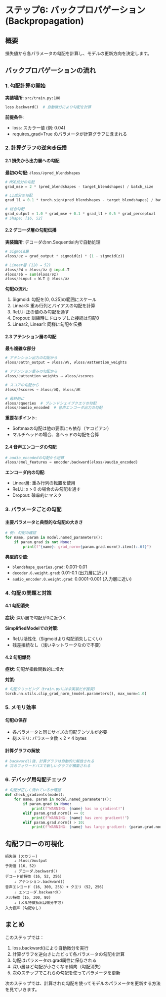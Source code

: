 # ステップ6: バックプロパゲーション (Backpropagation)

## 概要
損失値から各パラメータの勾配を計算し、モデルの更新方向を決定します。

## バックプロパゲーションの流れ

### 1. 勾配計算の開始
**実装場所**: `src/train.py:188`

```python
loss.backward()  # 自動微分により勾配を計算
```

**前提条件**:
- loss: スカラー値 (例: 0.04)
- requires_grad=True のパラメータが計算グラフに含まれる

### 2. 計算グラフの逆向き伝播

#### 2.1 損失から出力層への勾配
**最初の勾配**: `∂loss/∂pred_blendshapes`

```python
# MSE成分の勾配
grad_mse = 2 * (pred_blendshapes - target_blendshapes) / batch_size

# L1成分の勾配  
grad_l1 = 0.1 * torch.sign(pred_blendshapes - target_blendshapes) / batch_size

# 総合勾配
grad_output = 1.0 * grad_mse + 0.1 * grad_l1 + 0.5 * grad_perceptual
# Shape: [16, 52]
```

#### 2.2 デコーダ層の勾配伝播
**実装箇所**: デコーダのnn.Sequential内で自動処理

```python
# Sigmoid層
∂loss/∂z = grad_output * sigmoid(z) * (1 - sigmoid(z))

# Linear層 (128 → 52)
∂loss/∂W = ∂loss/∂z @ input.T
∂loss/∂b = sum(∂loss/∂z)
∂loss/∂input = W.T @ ∂loss/∂z
```

**勾配の流れ**:
1. Sigmoid: 勾配を[0, 0.25]の範囲にスケール
2. Linear3: 重み行列とバイアスの勾配を計算
3. ReLU: 正の値のみ勾配を通す
4. Dropout: 訓練時にドロップした接続は勾配0
5. Linear2, Linear1: 同様に勾配を伝播

#### 2.3 アテンション層の勾配
**最も複雑な部分**

```python
# アテンション出力の勾配から
∂loss/∂attn_output → ∂loss/∂V, ∂loss/∂attention_weights

# アテンション重みの勾配から
∂loss/∂attention_weights → ∂loss/∂scores

# スコアの勾配から
∂loss/∂scores → ∂loss/∂Q, ∂loss/∂K

# 最終的に
∂loss/∂queries  # ブレンドシェイプクエリの勾配
∂loss/∂audio_encoded  # 音声エンコーダ出力の勾配
```

**重要なポイント**:
- Softmaxの勾配は他の要素にも依存（ヤコビアン）
- マルチヘッドの場合、各ヘッドの勾配を合算

#### 2.4 音声エンコーダの勾配
```python
# audio_encodedの勾配から逆算
∂loss/∂mel_features = encoder.backward(∂loss/∂audio_encoded)
```

**エンコーダ内の勾配**:
- Linear層: 重み行列の転置を使用
- ReLU: x > 0 の場合のみ勾配を通す
- Dropout: 確率的にマスク

### 3. パラメータごとの勾配

#### 主要パラメータと典型的な勾配の大きさ

```python
# 例: 勾配の確認
for name, param in model.named_parameters():
    if param.grad is not None:
        print(f"{name}: grad_norm={param.grad.norm().item():.6f}")
```

**典型的な値**:
- `blendshape_queries.grad`: 0.001-0.01
- `decoder.6.weight.grad`: 0.01-0.1 (出力層に近い)
- `audio_encoder.0.weight.grad`: 0.0001-0.001 (入力層に近い)

### 4. 勾配の問題と対策

#### 4.1 勾配消失
**症状**: 深い層で勾配が0に近づく

**SimplifiedModelでの対策**:
- ReLU活性化（Sigmoidより勾配消失しにくい）
- 残差接続なし（浅いネットワークなので不要）

#### 4.2 勾配爆発
**症状**: 勾配が指数関数的に増大

**対策**:
```python
# 勾配クリッピング（train.pyには未実装だが推奨）
torch.nn.utils.clip_grad_norm_(model.parameters(), max_norm=1.0)
```

### 5. メモリ効率

#### 勾配の保存
- 各パラメータと同じサイズの勾配テンソルが必要
- 総メモリ: パラメータ数 × 2 × 4 bytes

#### 計算グラフの解放
```python
# backward()後、計算グラフは自動的に解放される
# 次のフォワードパスで新しいグラフが構築される
```

### 6. デバッグ用勾配チェック

```python
# 勾配が正しく流れているか確認
def check_gradients(model):
    for name, param in model.named_parameters():
        if param.grad is None:
            print(f"WARNING: {name} has no gradient!")
        elif param.grad.norm() == 0:
            print(f"WARNING: {name} has zero gradient!")
        elif param.grad.norm() > 10:
            print(f"WARNING: {name} has large gradient: {param.grad.norm()}")
```

## 勾配フローの可視化

```
損失値 (スカラー)
    ↓ ∂loss/∂output
予測値 (16, 52)
    ↓ デコーダ.backward()
デコード前特徴 (16, 52, 256)
    ↓ アテンション.backward()
音声エンコード (16, 300, 256) + クエリ (52, 256)
    ↓ エンコーダ.backward()
メル特徴 (16, 300, 80)
    ↓ (メル特徴抽出は微分不可)
入力音声 (勾配なし)
```

## まとめ

このステップでは：
1. loss.backward()により自動微分を実行
2. 計算グラフを逆向きにたどって各パラメータの勾配を計算
3. 勾配はパラメータの.grad属性に保存される
4. 深い層ほど勾配が小さくなる傾向（勾配消失）
5. 次のステップでこれらの勾配を使ってパラメータを更新

次のステップでは、計算された勾配を使ってモデルのパラメータを更新する方法を見ていきます。